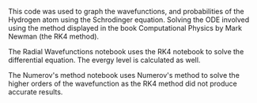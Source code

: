 This code was used to graph the wavefunctions, and probabilities of the Hydrogen atom using the Schrodinger equation. Solving the ODE involved using the 
method displayed in the book Computational Physics by Mark Newman (the RK4 method).  

The Radial Wavefunctions notebook uses the RK4 notebook to solve the differential equation.  The evergy level is calculated as well.

The Numerov's method notebook uses Numerov's method to solve the higher orders of the wavefunction as the RK4 method did not produce accurate results.
